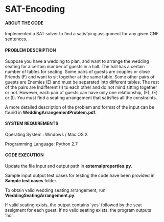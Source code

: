 # SAT-Encoding

#### ABOUT THE CODE

Implemented a SAT solver to find a satisfying assignment for any given CNF sentences.

#### PROBLEM DESCRIPTION

Suppose you have a wedding to plan, and want to arrange the wedding seating for a certain
number of guests in a hall. The hall has a certain number of tables for seating. Some pairs of
guests are couples or close Friends (F) and want to sit together at the same table. Some other
pairs of guests are Enemies (E) and must be separated into different tables. The rest of the pairs
are Indifferent (I) to each other and do not mind sitting together or not. However, each pair of
guests can have only one relationship, (F), (E) or (I). You must find a seating arrangement that
satisfies all the constraints.

A more detailed description of the problem and format of the input can be found in **WeddingArrangementProblem.pdf**.

#### SYSTEM REQUIREMENTS

Operating System : Windows / Mac OS X

Programming Language: Python 2.7

#### CODE EXECUTION

Update the file input and output path in **externalproperties.py**. 

Sample input output test cases for testing the code have been provided in **Sample test cases** folder.

To obtain valid wedding seating arrangement, run **WeddingSeatingArrangement.py**.

If valid seating exists, the output contains 'yes' followed by the seat assigment for each guest. If no valid seating exists, the program outputs 'no'. 
